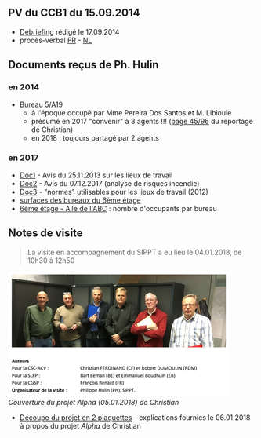 ## PV du CCB1 du 15.09.2014

* [Debriefing](CCB1_20140915_Debriefing.pdf) rédigé le 17.09.2014
* procès-verbal [FR](PV_CCB1_20140915_FR.pdf) - [NL](PV_CCB1_20140915_NL.pdf)


## Documents reçus de Ph. Hulin

### en 2014

* [Bureau 5/A19](5A19_avis_2014.pdf)
    * à l'époque occupé par Mme Pereira Dos Santos et M. Libioule
    * présumé en 2017 "convenir" à 3 agents !!! ([page 45/96](p45.pdf) du reportage de Christian)
    * en 2018 : toujours partagé par 2 agents

### en 2017

* [Doc1](Doc1.pdf) - Avis du 25.11.2013 sur les lieux de travail
* [Doc2](Doc2.pdf) - Avis du 07.12.2017 (analyse de risques incendie)
* [Doc3](Doc3.pdf) - "normes" utilisables pour les lieux de travail (2012)
* [surfaces des bureaux du 6ème étage](Atrium_Et6_superficies.pdf)
* [6ème étage - Aile de l'ABC](ABC_nombre_occupants.pdf) : nombre d'occupants par bureau

## Notes de visite

> La visite en accompagnement du SIPPT a eu lieu le 04.01.2018, de 10h30 à 12h50

![](Participants_visite.png)  
*Couverture du projet Alpha (05.01.2018) de Christian*

* [Découpe du projet en 2 plaquettes](Mail_20180106.pdf) - explications fournies le 06.01.2018 à propos du projet *Alpha* de Christian
